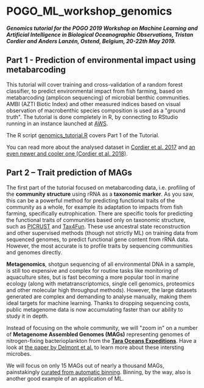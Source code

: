 # POGO_ML_workshop_genomics

***Genomics tutorial for the POGO 2019 Workshop on Machine Learning and Artificial Intelligence in Biological Oceanographic Observations, Tristan Cordier and Anders Lanzén, Ostend, Belgium, 20-22th May 2019.***


## Part 1 - Prediction of environmental impact using metabarcoding

This tutorial will cover training and cross-validation of a random forest classifier, to predict environmental impact from fish farming, based on metabarcoding (amplicon sequencing) of microbial benthic communities. AMBI (AZTI Biotic Index) and other measured indices based on visual observation of macrobenthic species composition is used as a "ground truth". The tutorial is done completely in R, by connecting to RStudio running in an instance launched at [AWS](https://eu-west-3.console.aws.amazon.com/ec2).

The R script [genomics_tutorial.R](genomics_tutorial.R) covers Part 1 of the Tutorial.

You can read more about the analysed dataset in [Cordier et al. 2017](dx.doi.org/10.1021/acs.est.7b01518) and [an even newer and cooler one (Cordier et al. 2018)](https://onlinelibrary.wiley.com/doi/abs/10.1111/1755-0998.12926).


## Part 2 – Trait prediction of MAGs

The first part of the tutorial focused on metabarcoding data, i.e. profiling of the __community structure__ using rRNA as a __taxonomic marker__. As you saw, this can be a powerful method for predicting functional traits of the community as a whole, for example its adaptation to impacts from fish farming, specifically eutrophication. There are specific tools for predicting the functional traits of communities based only on taxonomic structure, such as [PICRUST](https://picrust.github.io/picrust/) and [Tax4Fun](http://tax4fun.gobics.de/). These use ancestral state reconstruction and other supervised methods (though not strictly ML) on training data from sequenced genomes, to predict functional gene content from rRNA data. However, the most accurate is to profile traits by sequencing communities and genomes directly.

__Metagenomics__,  shotgun sequencing of all environmental DNA in a sample, is still too expensive and complex for routine tasks like monitoring of aquaculture sites, but is fast becoming a more popular tool in marine ecology (along with metatranscriptomics, single cell genomics, proteomics and other molecular high throughput methods). However, the large datasets generated are complex and demanding to analyse manually, making them ideal targets for machine learning. Thanks to dropping sequencing costs, public metagenome data is now accumulating faster than our ability to study it in depth.

Instead of focusing on the whole community, we will "zoom in" on a number of __Metagenome Assembled Genomes (MAGs)__ representing genomes of nitrogen-fixing bacterioplankton from the [__Tara Oceans Expeditions__](http://oceans.taraexpeditions.org). Have a look at [the paper by Delmont et al.](dx.doi.org/10.1038/s41564-018-0176-9) to learn more about these intersting microbes. 

We will focus on only 15 MAGs out of nearly a thousand MAGs, painstakingly [curated from automatic binning](http://merenlab.org/data/tara-oceans-mags/). Binning, by the way, also is another good example of an application of ML.


